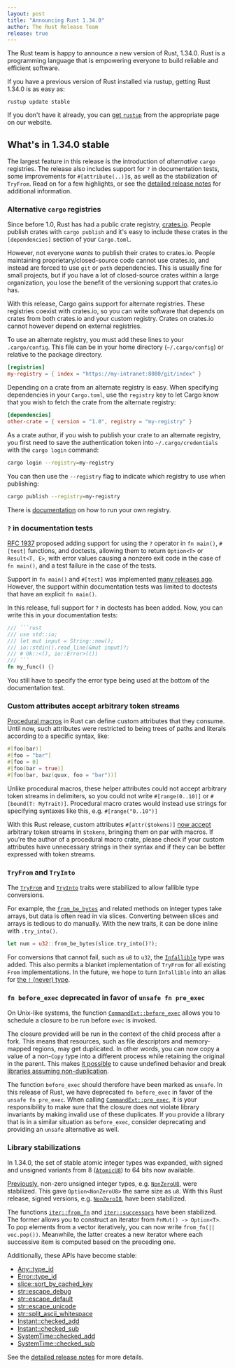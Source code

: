 ```yaml
---
layout: post
title: "Announcing Rust 1.34.0"
author: The Rust Release Team
release: true
---
```


The Rust team is happy to announce a new version of Rust, 1.34.0. Rust is a
programming language that is empowering everyone to build reliable and
efficient software.

If you have a previous version of Rust installed via rustup, getting Rust
1.34.0 is as easy as:

```console
rustup update stable
```

If you don't have it already, you can [get `rustup`][install] from the appropriate
page on our website.

[install]: https://www.rust-lang.org/install.html
[notes]: https://github.com/rust-lang/rust/blob/master/RELEASES.md#version-1340-2019-04-11

## What's in 1.34.0 stable

The largest feature in this release is the introduction of *alternative* `cargo` registries.
The release also includes support for `?` in documentation tests,
some improvements for `#[attribute(..)]`s, as well as the stabilization of `TryFrom`.
Read on for a few highlights, or see the [detailed release notes][notes] for additional information.

### Alternative `cargo` registries

[crates.io]: http://crates.io/
[registry-docs]: https://doc.rust-lang.org/nightly/cargo/reference/registries.html#running-a-registry

Since before 1.0, Rust has had a public crate registry, [crates.io].
People publish crates with `cargo publish` and it's easy to include these crates
in the `[dependencies]` section of your `Cargo.toml`.

However, not everyone _wants_ to publish their crates to crates.io.
People maintaining proprietary/closed-source code cannot use crates.io,
and instead are forced to use `git` or `path` dependencies.
This is usually fine for small projects, but if you have a lot of closed-source crates
within a large organization, you lose the benefit of the versioning support that crates.io has.

With this release, Cargo gains support for alternate registries.
These registries coexist with crates.io, so you can write software that depends
on crates from both crates.io and your custom registry.
Crates on crates.io cannot however depend on external registries.

To use an alternate registry, you must add these lines to your `.cargo/config`.
This file can be in your home directory (`~/.cargo/config`) or relative to the package directory.

```toml
[registries]
my-registry = { index = "https://my-intranet:8080/git/index" }
```

Depending on a crate from an alternate registry is easy.
When specifying dependencies in your `Cargo.toml`, use the `registry` key to
let Cargo know that you wish to fetch the crate from the alternate registry:

```toml
[dependencies]
other-crate = { version = "1.0", registry = "my-registry" }
```

As a crate author, if you wish to publish your crate to an alternate registry,
you first need to save the authentication token into `~/.cargo/credentials` with the `cargo login` command:

```sh
cargo login --registry=my-registry
```

You can then use the `--registry` flag to indicate which registry to use when publishing:

```sh
cargo publish --registry=my-registry
```

There is [documentation][registry-docs] on how to run your own registry.

### `?` in documentation tests

[RFC 1937]: https://rust-lang.github.io/rfcs/1937-ques-in-main.html
[many releases ago]: https://blog.rust-lang.org/2018/05/10/Rust-1.26.html#main-can-return-a-result

[RFC 1937] proposed adding support for using the `?` operator in `fn main()`,
`#[test]` functions, and doctests, allowing them to return `Option<T>` or `Result<T, E>`,
with error values causing a nonzero exit code in the case of `fn main()`,
and a test failure in the case of the tests.

Support in `fn main()` and `#[test]` was implemented [many releases ago].
However, the support within documentation tests was limited to doctests that have an explicit `fn main()`.

In this release, full support for `?` in doctests has been added.
Now, you can write this in your documentation tests:

````rust
/// ```rust
/// use std::io;
/// let mut input = String::new();
/// io::stdin().read_line(&mut input)?;
/// # Ok::<(), io::Error>(())
/// ```
fn my_func() {}
````

You still have to specify the error type being used at the bottom of the documentation test.

### Custom attributes accept arbitrary token streams

[Procedural macros]: https://blog.rust-lang.org/2018/12/21/Procedural-Macros-in-Rust-2018.html
[arbitrary-tts]: https://github.com/rust-lang/rust/pull/57367

[Procedural macros] in Rust can define custom attributes that they consume.
Until now, such attributes were restricted to being trees of paths and literals
according to a specific syntax, like:

```rust
#[foo(bar)]
#[foo = "bar"]
#[foo = 0]
#[foo(bar = true)]
#[foo(bar, baz(quux, foo = "bar"))]
```

Unlike procedural macros, these helper attributes could not accept arbitrary token streams in delimiters,
so you could not write `#[range(0..10)]` or `#[bound(T: MyTrait)]`.
Procedural macro crates would instead use strings for specifying syntaxes like this, e.g. `#[range("0..10")]`

With this Rust release, custom attributes `#[attr($tokens)]` [now accept][arbitrary-tts]
arbitrary token streams in `$tokens`, bringing them on par with macros.
If you're the author of a procedural macro crate, please check if your custom attributes
have unnecessary strings in their syntax and if they can be better expressed with token streams.

### `TryFrom` and `TryInto`

[`from_be_bytes`]: https://doc.rust-lang.org/std/primitive.u32.html#method.from_be_bytes
[never_type]: https://github.com/rust-lang/rust/issues/35121
[`TryFrom`]: https://doc.rust-lang.org/std/convert/trait.TryFrom.html
[`TryInto`]: https://doc.rust-lang.org/std/convert/trait.TryInto.html
[`Infallible`]: https://doc.rust-lang.org/std/convert/enum.Infallible.html

The [`TryFrom`] and [`TryInto`] traits were stabilized to allow fallible type conversions.

For example, the [`from_be_bytes`] and related methods on integer types take arrays,
but data is often read in via slices. Converting between slices and arrays is tedious to do manually.
With the new traits, it can be done inline with `.try_into()`.

```rust
let num = u32::from_be_bytes(slice.try_into()?);
```

For conversions that cannot fail, such as `u8` to `u32`, the [`Infallible`] type was added.
This also permits a blanket implementation of `TryFrom` for all existing `From` implementations.
In the future, we hope to turn `Infallible` into an alias for [the `!` (never) type][never_type].

### `fn before_exec` deprecated in favor of `unsafe fn pre_exec`

[`CommandExt::before_exec`]: https://doc.rust-lang.org/std/os/unix/process/trait.CommandExt.html#tymethod.before_exec
[`CommandExt::pre_exec`]: https://doc.rust-lang.org/std/os/unix/process/trait.CommandExt.html#tymethod.pre_exec
[ub-possible]: https://github.com/rust-lang/rust/issues/39575#issuecomment-437658766
[non-dup]: https://github.com/rust-lang/rust/issues/39575#issuecomment-439645949

On Unix-like systems, the function [`CommandExt::before_exec`] allows you to
schedule a closure to be run before `exec` is invoked.

The closure provided will be run in the context of the child process after a fork.
This means that resources, such as file descriptors and memory-mapped regions, may get duplicated.
In other words, you can now copy a value of a non-`Copy` type into a different process
while retaining the original in the parent. This makes [it possible][ub-possible] to cause
undefined behavior and break [libraries assuming non-duplication][non-dup].

The function `before_exec` should therefore have been marked as `unsafe`.
In this release of Rust, we have deprecated `fn before_exec` in favor of the `unsafe fn pre_exec`.
When calling [`CommandExt::pre_exec`], it is your responsibility to make sure that the closure
does not violate library invariants by making invalid use of these duplicates.
If you provide a library that is in a similar situation as `before_exec`,
consider deprecating and providing an `unsafe` alternative as well.

### Library stabilizations

[`AtomicU8`]: https://doc.rust-lang.org/std/sync/atomic/struct.AtomicU8.html
[`NonZeroU8`]: https://doc.rust-lang.org/std/num/struct.NonZeroU8.html
[`NonZeroI8`]: https://doc.rust-lang.org/std/num/struct.NonZeroI8.html
[`iter::from_fn`]: https://doc.rust-lang.org/std/iter/fn.from_fn.html
[`iter::successors`]: https://doc.rust-lang.org/std/iter/fn.successors.html
[prev-1.28]: https://github.com/rust-lang/rust/blob/master/RELEASES.md#version-1280-2018-08-02

In 1.34.0, the set of stable atomic integer types was expanded,
with signed and unsigned variants from 8 ([`AtomicU8`]) to 64 bits now available.

[Previously][prev-1.28], non-zero unsigned integer types, e.g. [`NonZeroU8`], were stabilized.
This gave `Option<NonZeroU8>` the same size as `u8`.
With this Rust release, signed versions, e.g. [`NonZeroI8`], have been stabilized.

The functions [`iter::from_fn`] and [`iter::successors`] have been stabilized.
The former allows you to construct an iterator from `FnMut() -> Option<T>`.
To pop elements from a vector iteratively, you can now write `from_fn(|| vec.pop())`.
Meanwhile, the latter creates a new iterator where each successive item
is computed based on the preceding one.

Additionally, these APIs have become stable:

- [Any::type_id](https://doc.rust-lang.org/std/any/trait.Any.html#tymethod.type_id)
- [Error::type_id](https://doc.rust-lang.org/std/error/trait.Error.html#method.type_id)
- [slice::sort_by_cached_key](https://doc.rust-lang.org/std/primitive.slice.html#method.sort_by_cached_key)
- [str::escape_debug](https://doc.rust-lang.org/std/primitive.str.html#method.escape_debug)
- [str::escape_default](https://doc.rust-lang.org/std/primitive.str.html#method.escape_default)
- [str::escape_unicode](https://doc.rust-lang.org/std/primitive.str.html#method.escape_unicode)
- [str::split_ascii_whitespace](https://doc.rust-lang.org/std/primitive.str.html#method.split_ascii_whitespace)
- [Instant::checked_add](https://doc.rust-lang.org/std/time/struct.Instant.html#method.checked_add)
- [Instant::checked_sub](https://doc.rust-lang.org/std/time/struct.Instant.html#method.checked_sub)
- [SystemTime::checked_add](https://doc.rust-lang.org/std/time/struct.SystemTime.html#method.checked_add)
- [SystemTime::checked_sub](https://doc.rust-lang.org/std/time/struct.SystemTime.html#method.checked_sub)

See the [detailed release notes][notes] for more details.
